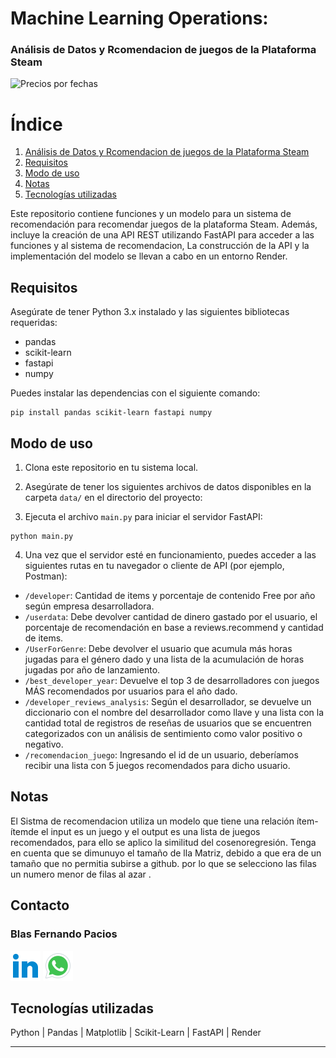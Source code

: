 # Machine Learning Operations:
 ### Análisis de Datos y Rcomendacion de juegos de la Plataforma Steam

![Precios por fechas](.image/steam.jpg)

# Índice

1. [Análisis de Datos y Rcomendacion de juegos de la Plataforma Steam](#an%C3%A1lisis-de-datos-y-predicci%C3%B3n-de-precios-de-juegos-de-steam)
2. [Requisitos](#requisitos)
3. [Modo de uso](#modo-de-uso)
4. [Notas](#notas)
5. [Tecnologías utilizadas](#tecnolog%C3%ADas-utilizadas)

Este repositorio contiene funciones y un modelo para un sistema de recomendación para recomendar juegos de la plataforma Steam. Además, incluye la creación de una API REST utilizando FastAPI para acceder a las funciones y al sistema de recomendacion, La construcción de la API y la implementación del modelo se llevan a cabo en un entorno Render.



## Requisitos

Asegúrate de tener Python 3.x instalado y las siguientes bibliotecas requeridas:

- pandas
- scikit-learn
- fastapi
- numpy

Puedes instalar las dependencias con el siguiente comando:

```
pip install pandas scikit-learn fastapi numpy
```

## Modo de uso

1. Clona este repositorio en tu sistema local.

2. Asegúrate de tener los siguientes archivos de datos disponibles en la carpeta `data/` en el directorio del proyecto:

3. Ejecuta el archivo `main.py` para iniciar el servidor FastAPI:

```
python main.py
```

4. Una vez que el servidor esté en funcionamiento, puedes acceder a las siguientes rutas en tu navegador o cliente de API (por ejemplo, Postman):

- `/developer`: Cantidad de items y porcentaje de contenido Free por año según empresa desarrolladora.
- `/userdata`: Debe devolver cantidad de dinero gastado por el usuario, el porcentaje de recomendación en base a reviews.recommend y cantidad de items.
- `/UserForGenre`: Debe devolver el usuario que acumula más horas jugadas para el género dado y una lista de la acumulación de horas jugadas por año de lanzamiento.
- `/best_developer_year`: Devuelve el top 3 de desarrolladores con juegos MÁS recomendados por usuarios para el año dado.
- `/developer_reviews_analysis`: Según el desarrollador, se devuelve un diccionario con el nombre del desarrollador como llave y una lista con la cantidad total de registros de reseñas de usuarios que se encuentren categorizados con un análisis de sentimiento como valor positivo o negativo.
- `/recomendacion_juego`: Ingresando el id de un usuario, deberíamos recibir una lista con 5 juegos recomendados para dicho usuario.

## Notas

El Sistma de recomendacion utiliza un modelo que  tiene una relación ítem-ítemde el input es un juego y el output es una lista de juegos recomendados, para ello se aplico la similitud del cosenoregresión. Tenga en cuenta que se dimunuyo el tamaño de lla Matriz, debido a que era de un tamaño que no permitia subirse a github. por lo que se selecciono las filas un numero menor de filas al azar .

## Contacto

### Blas Fernando Pacios

[![LinkedIn](./image/icons8-linkedin-48.png)](https://www.linkedin.com/in/blas-fernando-pacios-14a46a280/) [![WhatsApp](./image/icons8-whatsapp-48.png)](https://wa.me/qr/Y2BBW7A433C2L1)

## Tecnologías utilizadas

Python | Pandas | Matplotlib | Scikit-Learn | FastAPI | Render

---